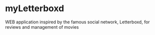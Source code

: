 # myLetterboxd
WEB application inspired by the famous social network, Letterboxd, for reviews and management of movies 
